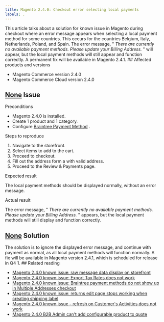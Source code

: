 ```yaml
---
title: Magento 2.4.0: Checkout error selecting local payments
labels: .
---
```


This article talks about a solution for known issue in Magento during checkout where an error message appears when selecting a local payment method for some countries. This occurs for the countries Belgium, Italy, Netherlands, Poland, and Spain. The error message, " *There are currently no available payment methods. Please update your Billing Address.* " will appear, but the local payment methods will still appear and function correctly. A permanent fix will be available in Magento 2.4.1. \#\# Affected products and versions

* Magento Commerce version 2.4.0
* Magento Commerce Cloud version 2.4.0

## [None](#issue) Issue

Preconditions

* Magento 2.4.0 is installed.
* Create 1 product and 1 category.
* Configure [Braintree Payment Method](https://devdocs.magento.com/guides/v2.4/graphql/payment-methods/braintree.html) .

Steps to reproduce

1. Navigate to the storefront.
1. Select items to add to the cart.
1. Proceed to checkout.
1. Fill out the address form a with valid address.
1. Proceed to the Review & Payments page.

Expected result

The local payment methods should be displayed normally, without an error message.

Actual result

The error message, " *There are currently no available payment methods. Please update your Billing Address.* " appears, but the local payment methods will still display and function correctly.

## [None](#solution) Solution

The solution is to ignore the displayed error message, and continue with payment as normal, as all local payment methods will function normally. A fix will be available in Magento version 2.4.1, which is scheduled for release in Q4 1. \#\# Related reading

* [Magento 2.4.0 known issue: raw message data display on storefront](https://support.magento.com/hc/en-us/articles/360045804332)
* [Magento 2.4.0 known issue: Export Tax Rates does not work](https://support.magento.com/hc/en-us/articles/360045850032)
* [Magento 2.4.0 known issue: Braintree payment methods do not show up in Multiple Addresses checkout](https://support.magento.com/hc/en-us/articles/360046354992)
* [Magento 2.4.0 known issue: returns edit page stops working when creating shipping label](https://support.magento.com/hc/en-us/articles/360046441312)
* [Magento 2.4.0 known issue - refresh on Customer's Activities does not work](https://support.magento.com/hc/en-us/articles/360046091332)
* [Magento 2.4.0 B2B Admin can't add configurable product to quote](https://support.magento.com/hc/en-us/articles/360046801971)

